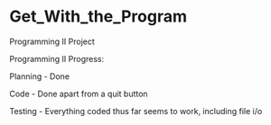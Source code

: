 # Get_With_the_Program
Programming II Project


Programming II Progress:

Planning - Done

Code - Done apart from a quit button

Testing - Everything coded thus far seems to work, including file i/o
